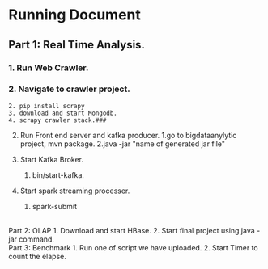 # Running Document #

## Part 1:  Real Time Analysis. ##
### 1. Run Web Crawler. 
### 2. Navigate to crawler project.
    2. pip install scrapy
    3. download and start Mongodb.
    4. scrapy crawler stack.### 

2. Run Front end server and kafka producer.
    1.go to bigdataanylytic project, mvn package.
    2.java -jar "name of generated jar file"
    
3. Start Kafka Broker.
    1. bin/start-kafka.

4. Start spark streaming processer.
    1. spark-submit 
 <br />
Part 2: OLAP
1. Download and start HBase.
2. Start final project using java -jar command.
 <br />
Part 3: Benchmark
1. Run one of script we have uploaded.
2. Start Timer to count the elapse.
